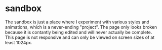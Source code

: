 # sandbox

The sandbox is just a place where I experiment with various styles and animations, which is a never-ending "project". The page only looks broken because it is contantly being edited and will never actually be complete. This page is not responsive and can only be viewed on screen sizes of at least 1024px.
